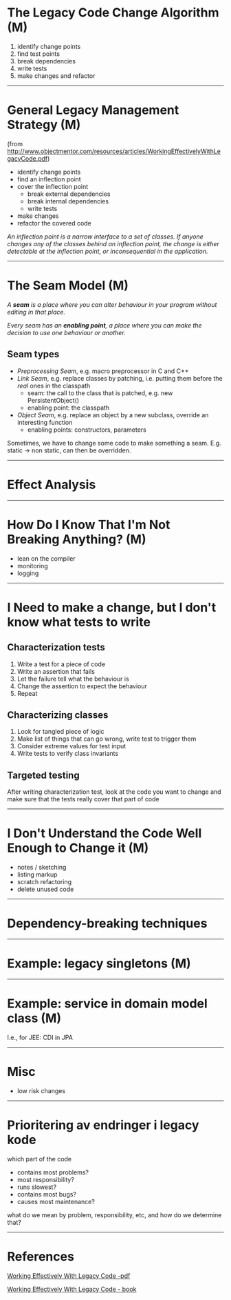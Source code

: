 
# The Legacy Code Change Algorithm (M)

1. identify change points
2. find test points
3. break dependencies
4. write tests
5. make changes and refactor

----

# General Legacy Management Strategy (M)

(from http://www.objectmentor.com/resources/articles/WorkingEffectivelyWithLegacyCode.pdf)

* identify change points
* find an inflection point
* cover the inflection point
    * break external dependencies
    * break internal dependencies
    * write tests
* make changes
* refactor the covered code

_An inflection point is a narrow interface to a set of classes. If anyone changes any of 
the classes behind an inflection point, the change is either detectable at the inflection 
point, or inconsequential in the application._

----

# The Seam Model (M)

_A **seam** is a place where you can alter behaviour in your program without editing in that place._


_Every seam has an **enabling point**, a place where you can make the decision to use one behaviour or another._

## Seam types

* _Preprocessing Seam_, e.g. macro preprocessor in C and C++
* _Link Seam_, e.g. replace classes by patching, i.e. putting them before the _real_ ones in the classpath
    * seam: the call to the class that is patched, e.g. new PersistentObject()
    * enabling point: the classpath
* _Object Seam_, e.g. replace an object by a new subclass, override an interesting function
    * enabling points: constructors, parameters
    
Sometimes, we have to change some code to make something a seam. E.g. static -> non static, can then be overridden.

----

# Effect Analysis

----

# How Do I Know That I'm Not Breaking Anything? (M)

* lean on the compiler
* monitoring
* logging

----

# I Need to make a change, but I don't know what tests to write

## Characterization tests

1. Write a test for a piece of code
2. Write an assertion that fails
3. Let the failure tell what the behaviour is
4. Change the assertion to expect the behaviour
5. Repeat

## Characterizing classes

1. Look for tangled piece of logic
2. Make list of things that can go wrong, write test to trigger them
3. Consider extreme values for test input
4. Write tests to verify class invariants

## Targeted testing

After writing characterization test, look at the code you want to change and make sure that the tests really cover that part of code

----

# I Don't Understand the Code Well Enough to Change it (M)

* notes / sketching
* listing markup
* scratch refactoring
* delete unused code

----

# Dependency-breaking techniques

----

# Example: legacy singletons (M)

----

# Example: service in domain model class (M)

I.e., for JEE: CDI in JPA

----

# Misc

* low risk changes

----

# Prioritering av endringer i legacy kode

which part of the code

* contains most problems?
* most responsibility?
* runs slowest? 
* contains most bugs?
* causes most maintenance?

what do we mean by problem, responsibility, etc, and how do we determine that?

----

# References

[Working Effectively With Legacy Code -pdf ](http://www.objectmentor.com/resources/articles/WorkingEffectivelyWithLegacyCode.pdf)

[Working Effectively With Legacy Code - book](https://www.adlibris.com/no/product.aspx?isbn=0131177052)
